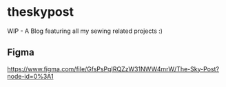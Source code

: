 # theskypost
WIP - A Blog featuring all my sewing related projects :)

## Figma
https://www.figma.com/file/GfsPsPqIRQZzW31NWW4mrW/The-Sky-Post?node-id=0%3A1
